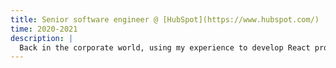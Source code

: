 ```yaml
---
title: Senior software engineer @ [HubSpot](https://www.hubspot.com/)
time: 2020-2021
description: |
  Back in the corporate world, using my experience to develop React projects in an agile environment. I began building my mentoring and team management abilities, as well as sharpening my JavaScript and React skills.
---
```

